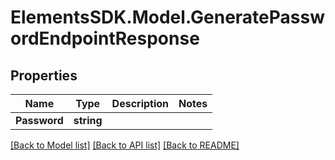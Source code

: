# ElementsSDK.Model.GeneratePasswordEndpointResponse

## Properties

Name | Type | Description | Notes
------------ | ------------- | ------------- | -------------
**Password** | **string** |  | 

[[Back to Model list]](../#documentation-for-models) [[Back to API list]](../#documentation-for-api-endpoints) [[Back to README]](../)

